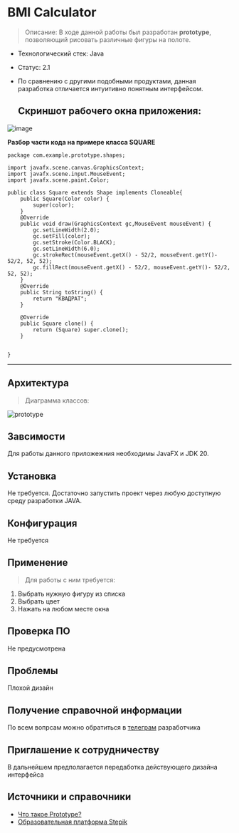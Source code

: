 # BMI  Calculator
>  Описание: В ходе данной работы был разработан **prototype**, позволяющий рисовать различные фигуры на полоте.
- Технологический стек: Java
- Статус: 2.1
- По сравнению с другими подобными продуктами, данная разработка отличается интуитивно понятным интерфейсом.

  **Скриншот рабочего окна приложения:**
  ----------------------------------------
![image](https://github.com/Brodyaga44/laba3/assets/145764043/a49c0838-e59b-422c-9e13-f8c5b498112c)


**Разбор части кода на примере класса SQUARE**
```
package com.example.prototype.shapes;

import javafx.scene.canvas.GraphicsContext;
import javafx.scene.input.MouseEvent;
import javafx.scene.paint.Color;

public class Square extends Shape implements Cloneable{
    public Square(Color color) {
        super(color);
    }
    @Override
    public void draw(GraphicsContext gc,MouseEvent mouseEvent) {
        gc.setLineWidth(2.0);
        gc.setFill(color);
        gc.setStroke(Color.BLACK);
        gc.setLineWidth(6.0);
        gc.strokeRect(mouseEvent.getX() - 52/2, mouseEvent.getY()- 52/2, 52, 52);
        gc.fillRect(mouseEvent.getX() - 52/2, mouseEvent.getY()- 52/2, 52, 52);
    }
    @Override
    public String toString() {
        return "КВАДРАТ";
    }

    @Override
    public Square clone() {
        return (Square) super.clone();
    }


}

```
------------------------
## Архитектура
> Диаграмма классов:

![prototype](https://github.com/Brodyaga44/laba3/assets/145764043/5c1c6b5f-7a7d-4d74-bfa6-e2ed3e0738a1)

## Завсимости
Для работы данного приложежния необходимы JavaFX и JDK 20.

## Установка
Не требуется. Достаточно запустить проект через любую доступную среду разработки JAVA.

##  Конфигурация
Не требуется

## Применение
> Для работы с ним требуется:
1. Выбрать нужную фигуру из списка
2. Выбрать цвет
3. Нажать на любом месте окна


## Проверка ПО
Не предусмотрена

## Проблемы
Плохой дизайн

## Получение справочной информации
По всем вопрсам можно обратиться в [телеграм](https://t.me/YaSimpleDimple) разработчика  

## Приглашение к сотрудничеству 
В дальнейшем предполагается передаботка действующего дизайна интерфейса

## Источники и справочники
- [Что такое Prototype?](https://ru.wikipedia.org/wiki/Прототип_(шаблон_проектирования))
- [Образовательная платформа Stepik](https://stepik.org/learn)

